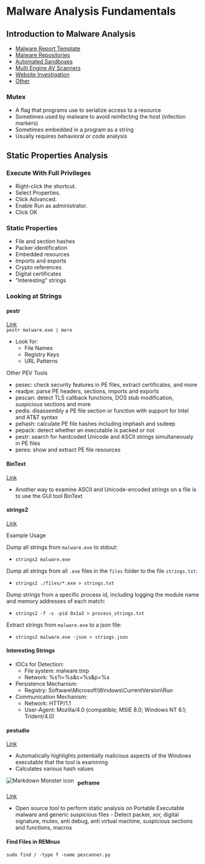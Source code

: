 # Malware Analysis Fundamentals
## Introduction to Malware Analysis
- [Malware Report Template](https://zeltser.com/malware-analysis-report/)
- [Malware Repositories](https://zeltser.com/malware-sample-sources/)
- [Automated Sandboxes](https://zeltser.com/automated-malware-analysis/)
- [Multi Engine AV Scanners](https://zeltser.com/multi-engine-av-scanning-sites/)
- [Website Investigation](https://zeltser.com/lookup-malicious-websites/)
- [Other](https://github.com/hslatman/awesome-threat-intelligence)  

### Mutex
- A flag that programs use to serialize access to a resource
- Sometimes used by malware to avoid reinfecting the host (infection markers)
- Sometimes embedded in a program as a string
- Usually requires behavioral or code analysis

## Static Properties Analysis
### Execute With Full Privileges
- Right-click the shortcut.
- Select Properties.
- Click Advanced.
- Enable Run as administrator.
- Click OK
### Static Properties
- File and section hashes
- Packer identification
- Embedded resources
- Imports and exports
- Crypto references
- Digital certificates
- "Interesting" strings

### Looking at Strings
#### pestr
[Link](https://sourceforge.net/projects/pev/)  
```pestr malware.exe | more```
- Look for:
    - File Names
    - Registry Keys
    - URL Patterns

Other PEV Tools
- pesec: check security features in PE files, extract certificates, and more
- readpe: parse PE headers, sections, imports and exports
- pescan: detect TLS callback functions, DOS stub modification, suspicious sections and more
- pedis: disassembly a PE file section or function with support for Intel and AT&T syntax
- pehash: calculate PE file hashes including imphash and ssdeep
- pepack: detect whether an executable is packed or not
- pestr: search for hardcoded Unicode and ASCII strings simultaneously in PE files
- peres: show and extract PE file resources

#### BinText
[Link](https://www.majorgeeks.com/files/details/bintext.html#:~:text=BinText%20is%20a%20small%2C%20fast,Resource%20strings%20in%20a%20file.)
- Another way to examine ASCII and Unicode-encoded strings on a file is to use the GUI tool BinText

#### strings2
[Link](https://www.split-code.com/strings2.html)  

Example Usage

Dump all strings from `malware.exe` to stdout:

* ```strings2 malware.exe```

Dump all strings from all `.exe` files in the `files` folder to the file `strings.txt`:
* ```strings2 ./files/*.exe > strings.txt```

Dump strings from a specific process id, including logging the module name and memory addresses of each match:
* ```strings2 -f -s -pid 0x1a3 > process_strings.txt```

Extract strings from `malware.exe` to a json file:
* ```strings2 malware.exe -json > strings.json```

#### Interesting Strings
- IOCs for Detection:
    - File system: malware.tmp
    - Network: %s?i=%s&c=%s&p=%s
- Persistence Mechanism:
    - Registry: Software\Microsoft\Windows\CurrentVersion\Run
- Communication Mechanism:
    - Network: HTTP/1.1
    - User-Agent: Mozilla/4.0 (compatible; MSIE 8.0; Windows NT 6.1; Trident/4.0)

#### pestudio
[Link](https://www.winitor.com/download)
- Automatically highlights
potentially malicious aspects of the Windows executable that the tool is examining
- Calculates various hash values

<img src="https://media.geeksforgeeks.org/wp-content/uploads/20220915224514/1.jpg"
     alt="Markdown Monster icon"
     style="float: left; margin-right: 10px;" />

#### peframe
[Link](https://github.com/guelfoweb/peframe)
- Open source tool to perform static analysis on Portable Executable malware and generic suspicious files - Detect packer, xor, digital signature, mutex, anti debug, anti virtual machine, suspicious sections and functions, macros

#### Find Files in REMnux  
```sudo find / -type f -name pescanner.py```
